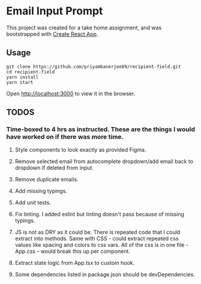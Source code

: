 # Email Input Prompt

This project was created for a take home assignment, and was bootstrapped with [Create React App](https://github.com/facebook/create-react-app).
## Usage

```
git clone https://github.com/priyambanerjee89/recipient-field.git
cd recipient-field
yarn install
yarn start
```

Open [http://localhost:3000](http://localhost:3000) to view it in the browser.

## TODOS

### Time-boxed to 4 hrs as instructed. These are the things I would have worked on if there was more time.

1. Style components to look exactly as provided Figma.

2. Remove selected email from autocomplete dropdown/add email back to dropdown if deleted from input.

3. Remove duplicate emails.

4. Add missing typings.

5. Add unit tests.

6. Fix linting. I added eslint but linting doesn't pass because of missing typings.

7. JS is not as DRY as it could be. There is repeated code that I could extract into methods. Same with CSS - could extract repeated css values like spacing and colors to css vars. All of the css is in one file - App.css - would break this up per component.

8. Extract state logic from App.tsx to custom hook.

9. Some dependencies listed in package.json should be devDependencies.
